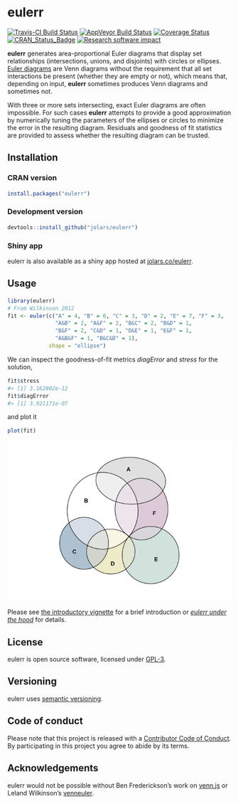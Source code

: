 
<!-- README.md is generated from README.Rmd. Please edit that file -->

# eulerr

[![Travis-CI Build
Status](https://travis-ci.org/jolars/eulerr.svg?branch=master)](https://travis-ci.org/jolars/eulerr)
[![AppVeyor Build
Status](https://ci.appveyor.com/api/projects/status/github/jolars/eulerr?branch=master&svg=true)](https://ci.appveyor.com/project/jolars/eulerr)
[![Coverage
Status](https://coveralls.io/repos/github/jolars/eulerr/badge.svg?branch=master)](https://coveralls.io/github/jolars/eulerr?branch=master)
[![CRAN\_Status\_Badge](http://www.r-pkg.org/badges/version/eulerr)](https://cran.r-project.org/package=eulerr)
[![Research software
impact](http://depsy.org/api/package/cran/eulerr/badge.svg)](http://depsy.org/package/r/eulerr)

**eulerr** generates area-proportional Euler diagrams that display set
relationships (intersections, unions, and disjoints) with circles or
ellipses. [Euler diagrams](https://en.wikipedia.org/wiki/Euler_diagram)
are Venn diagrams without the requirement that all set interactions be
present (whether they are empty or not), which means that, depending on
input, **eulerr** sometimes produces Venn diagrams and sometimes not.

With three or more sets intersecting, exact Euler diagrams are often
impossible. For such cases **eulerr** attempts to provide a good
approximation by numerically tuning the parameters of the ellipses or
circles to minimize the error in the resulting diagram. Residuals and
goodness of fit statistics are provided to assess whether the resulting
diagram can be trusted.

## Installation

### CRAN version

``` r
install.packages("eulerr")
```

### Development version

``` r
devtools::install_github("jolars/eulerr")
```

### Shiny app

eulerr is also available as a shiny app hosted at
[jolars.co/eulerr](http://jolars.co/eulerr/).

## Usage

``` r
library(eulerr)
# From Wilkinson 2012
fit <- euler(c("A" = 4, "B" = 6, "C" = 3, "D" = 2, "E" = 7, "F" = 3,
               "A&B" = 2, "A&F" = 2, "B&C" = 2, "B&D" = 1,
               "B&F" = 2, "C&D" = 1, "D&E" = 1, "E&F" = 1,
               "A&B&F" = 1, "B&C&D" = 1),
             shape = "ellipse")
```

We can inspect the goodness-of-fit metrics *diagError* and *stress* for
the solution,

``` r
fit$stress
#> [1] 3.162802e-12
fit$diagError
#> [1] 3.921171e-07
```

and plot it

``` r
plot(fit)
```

![](tools/README-plot_method-1.png)<!-- -->

Please see [the introductory
vignette](https://CRAN.R-project.org/package=eulerr/vignettes/introduction.pdf)
for a brief introduction or [*eulerr under the
hood*](https://CRAN.R-project.org/package=eulerr/vignettes/under-the-hood.pdf)
for details.

## License

eulerr is open source software, licensed under [GPL-3](LICENSE).

## Versioning

eulerr uses [semantic versioning](http://semver.org).

## Code of conduct

Please note that this project is released with a [Contributor Code of
Conduct](CONDUCT.md). By participating in this project you agree to
abide by its terms.

## Acknowledgements

eulerr would not be possible without Ben Frederickson’s work on
[venn.js](http://www.benfrederickson.com) or Leland Wilkinson’s
[venneuler](https://cran.r-project.org/package=venneuler).
